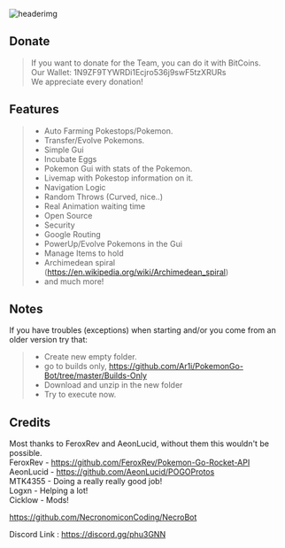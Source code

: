 ![headerimg](http://i.imgur.com/tyoivkz.png)

Donate
------------
> If you want to donate for the Team, you can do it with BitCoins.<br>
> Our Wallet: 1N9ZF9TYWRDi1Ecjro536j9swF5tzXRURs<br>
> We appreciate every donation!<br>

Features
-------------
> - Auto Farming Pokestops/Pokemon.
> - Transfer/Evolve Pokemons.
> - Simple Gui
> - Incubate Eggs
> - Pokemon Gui with stats of the Pokemon.
> - Livemap with Pokestop information on it.
> - Navigation Logic
> - Random Throws (Curved, nice..)
> - Real Animation waiting time
> - Open Source
> - Security
> - Google Routing
> - PowerUp/Evolve Pokemons in the Gui
> - Manage Items to hold
> - Archimedean spiral (https://en.wikipedia.org/wiki/Archimedean_spiral)
> - and much more!

Notes
-------------
If you have troubles (exceptions) when starting and/or you come from an older version try that:
> - Create new empty folder. 
> - go to builds only, https://github.com/Ar1i/PokemonGo-Bot/tree/master/Builds-Only
> - Download and unzip in the new folder
> - Try to execute now.

Credits
-------------------
Most thanks to FeroxRev and AeonLucid, without them this wouldn't be possible.<br>
FeroxRev - https://github.com/FeroxRev/Pokemon-Go-Rocket-API<br>
AeonLucid - https://github.com/AeonLucid/POGOProtos<br>
MTK4355 - Doing a really really good job!<br>
Logxn - Helping a lot! <br>
Cicklow - Mods!

https://github.com/NecronomiconCoding/NecroBot<br>

Discord Link : https://discord.gg/phu3GNN<br>
